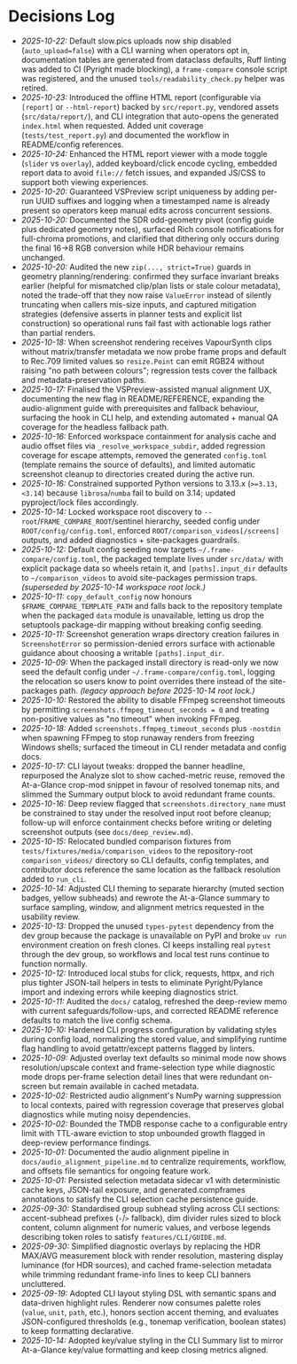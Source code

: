# Decisions Log

- *2025-10-22:* Default slow.pics uploads now ship disabled (`auto_upload=false`) with a CLI warning when operators opt in, documentation tables are generated from dataclass defaults, Ruff linting was added to CI (Pyright made blocking), a `frame-compare` console script was registered, and the unused `tools/readability_check.py` helper was retired.
- *2025-10-23:* Introduced the offline HTML report (configurable via `[report]` or `--html-report`) backed by `src/report.py`, vendored assets (`src/data/report/`), and CLI integration that auto-opens the generated `index.html` when requested. Added unit coverage (`tests/test_report.py`) and documented the workflow in README/config references.
- *2025-10-24:* Enhanced the HTML report viewer with a mode toggle (`slider` vs `overlay`), added keyboard/click encode cycling, embedded report data to avoid `file://` fetch issues, and expanded JS/CSS to support both viewing experiences.
- *2025-10-20:* Guaranteed VSPreview script uniqueness by adding per-run UUID suffixes and logging when a timestamped name is already present so operators keep manual edits across concurrent sessions.
- *2025-10-20:* Documented the SDR odd-geometry pivot (config guide plus dedicated geometry notes), surfaced Rich console notifications for full-chroma promotions, and clarified that dithering only occurs during the final 16→8 RGB conversion while HDR behaviour remains unchanged.
- *2025-10-20:* Audited the new `zip(..., strict=True)` guards in geometry planning/rendering: confirmed they surface invariant breaks earlier (helpful for mismatched clip/plan lists or stale colour metadata), noted the trade-off that they now raise `ValueError` instead of silently truncating when callers mis-size inputs, and captured mitigation strategies (defensive asserts in planner tests and explicit list construction) so operational runs fail fast with actionable logs rather than partial renders.
- *2025-10-18:* When screenshot rendering receives VapourSynth clips without matrix/transfer metadata we now probe frame props and default to Rec.709 limited values so `resize.Point` can emit RGB24 without raising "no path between colours"; regression tests cover the fallback and metadata-preservation paths.
- *2025-10-17:* Finalised the VSPreview-assisted manual alignment UX, documenting the new flag in README/REFERENCE, expanding the audio-alignment guide with prerequisites and fallback behaviour, surfacing the hook in CLI help, and extending automated + manual QA coverage for the headless fallback path.
- *2025-10-16:* Enforced workspace containment for analysis cache and audio offset files via `_resolve_workspace_subdir`, added regression coverage for escape attempts, removed the generated `config.toml` (template remains the source of defaults), and limited automatic screenshot cleanup to directories created during the active run.
- *2025-10-16:* Constrained supported Python versions to 3.13.x (`>=3.13,<3.14`) because `librosa`/`numba` fail to build on 3.14; updated pyproject/lock files accordingly.
- *2025-10-14:* Locked workspace root discovery to `--root`/`FRAME_COMPARE_ROOT`/sentinel hierarchy, seeded config under `ROOT/config/config.toml`, enforced `ROOT/comparison_videos[/screens]` outputs, and added diagnostics + site-packages guardrails.
- *2025-10-12:* Default config seeding now targets `~/.frame-compare/config.toml`, the packaged template lives under `src/data/` with explicit package data so wheels retain it, and `[paths].input_dir` defaults to `~/comparison_videos` to avoid site-packages permission traps. *(superseded by 2025-10-14 workspace root lock.)*
- *2025-10-11:* `copy_default_config` now honours `$FRAME_COMPARE_TEMPLATE_PATH` and falls back to the repository template when the packaged `data` module is unavailable, letting us drop the setuptools package-dir mapping without breaking config seeding.
- *2025-10-11:* Screenshot generation wraps directory creation failures in `ScreenshotError` so permission-denied errors surface with actionable guidance about choosing a writable `[paths].input_dir`.
- *2025-10-09:* When the packaged install directory is read-only we now seed the default config under `~/.frame-compare/config.toml`, logging the relocation so users know to point overrides there instead of the site-packages path. *(legacy approach before 2025-10-14 root lock.)*
- *2025-10-10:* Restored the ability to disable FFmpeg screenshot timeouts by permitting `screenshots.ffmpeg_timeout_seconds = 0` and treating non-positive values as "no timeout" when invoking FFmpeg.
- *2025-10-18:* Added `screenshots.ffmpeg_timeout_seconds` plus `-nostdin` when spawning FFmpeg to stop runaway renders from freezing Windows shells; surfaced the timeout in CLI render metadata and config docs.
- *2025-10-17:* CLI layout tweaks: dropped the banner headline, repurposed the Analyze slot to show cached-metric reuse, removed the At-a-Glance crop-mod snippet in favour of resolved tonemap nits, and slimmed the Summary output block to avoid redundant frame counts.
- *2025-10-16:* Deep review flagged that `screenshots.directory_name` must be constrained to stay under the resolved input root before cleanup; follow-up will enforce containment checks before writing or deleting screenshot outputs (see `docs/deep_review.md`).
- *2025-10-15:* Relocated bundled comparison fixtures from `tests/fixtures/media/comparison_videos` to the repository-root
  `comparison_videos/` directory so CLI defaults, config templates, and contributor docs reference the same location as the
  fallback resolution added to `run_cli`.
- *2025-10-14:* Adjusted CLI theming to separate hierarchy (muted section badges, yellow subheads) and rewrote the At-a-Glance summary to surface sampling, window, and alignment metrics requested in the usability review.
- *2025-10-13:* Dropped the unused `types-pytest` dependency from the dev group because the package is unavailable on PyPI and broke `uv run` environment creation on fresh clones. CI keeps installing real `pytest` through the dev group, so workflows and local test runs continue to function normally.
- *2025-10-12:* Introduced local stubs for click, requests, httpx, and rich plus tighter JSON-tail helpers in tests to eliminate Pyright/Pylance import and indexing errors while keeping diagnostics strict.
- *2025-10-11:* Audited the `docs/` catalog, refreshed the deep-review memo with current safeguards/follow-ups, and corrected README reference defaults to match the live config schema.
- *2025-10-10:* Hardened CLI progress configuration by validating styles during config load, normalizing the stored value, and simplifying runtime flag handling to avoid getattr/except patterns flagged by linters.
- *2025-10-09:* Adjusted overlay text defaults so minimal mode now shows resolution/upscale context and frame-selection type while diagnostic mode drops per-frame selection detail lines that were redundant on-screen but remain available in cached metadata.
- *2025-10-02:* Restricted audio alignment's NumPy warning suppression to local contexts, paired with regression coverage that preserves global diagnostics while muting noisy dependencies.
- *2025-10-02:* Bounded the TMDB response cache to a configurable entry limit with TTL-aware eviction to stop unbounded growth flagged in deep-review performance findings.
- *2025-10-01:* Documented the audio alignment pipeline in `docs/audio_alignment_pipeline.md` to centralize requirements, workflow, and offsets file semantics for ongoing feature work.
- *2025-10-01:* Persisted selection metadata sidecar v1 with deterministic cache keys, JSON-tail exposure, and generated.compframes annotations to satisfy the CLI selection cache persistence guide.
- *2025-09-30:* Standardised group subhead styling across CLI sections: accent-subhead prefixes (`›`/`>` fallback), dim divider rules sized to block content, column alignment for numeric values, and verbose legends describing token roles to satisfy `features/CLI/GUIDE.md`.
- *2025-09-30:* Simplified diagnostic overlays by replacing the HDR MAX/AVG measurement block with render resolution, mastering display luminance (for HDR sources), and cached frame-selection metadata while trimming redundant frame-info lines to keep CLI banners uncluttered.
- *2025-09-19:* Adopted CLI layout styling DSL with semantic spans and data-driven highlight rules. Renderer now consumes palette roles (`value`, `unit`, `path`, etc.), honors section accent theming, and evaluates JSON-configured thresholds (e.g., tonemap verification, boolean states) to keep formatting declarative.
- *2025-10-14:* Adopted key/value styling in the CLI Summary list to mirror At-a-Glance key/value formatting and keep closing metrics aligned.
